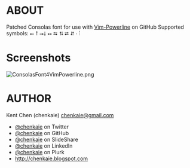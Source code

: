 ABOUT
=====

Patched Consolas font for use with [Vim-Powerline](https://github.com/Lokaltog/vim-powerline) on GitHub
Supported symbols: ⭠ ⭡ ⭢⭣ ⭤ ⮀ ⮁ ⮂ ⮃ ⋅ ⋮

Screenshots
====
![ConsolasFont4VimPowerline.png](https://raw.github.com/chenkaie/chenkaie.github.com/master/ConsolasFont4VimPowerline.png)

AUTHOR
======

Kent Chen (chenkaie) <chenkaie@gmail.com>

* [@chenkaie](https://twitter.com/chenkaie) on Twitter
* [@chenkaie](https://github.com/chenkaie) on GitHub
* [@chenkaie](http://www.slideshare.net/chenkaie) on SlideShare
* [@chenkaie](http://www.linkedin.com/in/chenkaie) on LinkedIn
* [@chenkaie](http://www.plurk.com/chenkaie) on Plurk 
* <http://chenkaie.blogspot.com>

